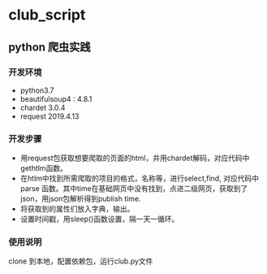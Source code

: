 # club_script
## python 爬虫实践
### 开发环境
* python3.7
* beautifulsoup4 : 4.8.1
* chardet 3.0.4
* request 2019.4.13

### 开发步骤
* 用request包获取想要爬取的页面的html，并用chardet解码，对应代码中gethtlm函数。
* 在htlm中找到所需爬取的项目的格式，名称等，进行select,find, 对应代码中parse 函数。其中time在基础网页中没有找到，点进二级网页，获取到了json，用json包解析得到publish time.
* 将获取到的属性们放入字典，输出。
* 设置时间戳，用sleep()函数设置，隔一天一循环。

### 使用说明
clone 到本地，配置依赖包，运行club.py文件
